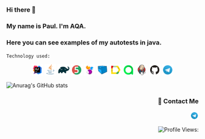 ### Hi there 👋
### My name is Paul. I'm AQA.
### Here you can see examples of my autotests in java.


`Technology used:`

<p align="center">
<img width="6%" title="IntelliJ IDEA" src="images/Intelij_IDEA.png">
<img width="6%" title="Java" src="images/Java.png">
<img width="6%" title="Gradle" src="images/Gradle.png">
<img width="6%" title="JUnit5" src="images/JUnit5.png">
<img width="6%" title="Selenide" src="images/Selenide.png">
<img width="6%" title="Selenoid" src="images/Selenoid.png">
<img width="6%" title="Allure Report" src="images/Allure_Report.png">
<img width="6%" title="Allure TestOps" src="images/AllureTestOps.png">
<img width="6%" title="Jenkins" src="images/Jenkins.png">
<img width="6%" title="GitHub" src="images/Github.png">
<img width="6%" title="Telegram" src="images/Telegram.png">
</p>

![Anurag's GitHub stats](https://github-readme-stats.vercel.app/api?username=KotenKiton&show_icons=true&theme=blue-green)

### <p align="right"></a>:new_moon_with_face: Contact Me 

<p align="right">
  <a href="https://t.me/BiLLGradLe"><img width="22px" alt="Telegram" title="Telegram" src="images/Telegram.png"/></a>
 
</p>

<p align="right">
  <img src="https://komarev.com/ghpvc/?username=KotenKiton" alt="Profile Views:">
</p>


[//]: # ()
[//]: # (Here are some ideas to get you started:)

[//]: # ()
[//]: # (- 🔭 I’m currently working on ...)

[//]: # (- 🌱 I’m currently learning ...)

[//]: # (- 👯 I’m looking to collaborate on ...)

[//]: # (- 🤔 I’m looking for help with ...)

[//]: # (- 💬 Ask me about ...)

[//]: # (- 📫 How to reach me: ...)

[//]: # (- 😄 Pronouns: ...)

[//]: # (- ⚡ Fun fact: ...)

[//]: # (-->)
